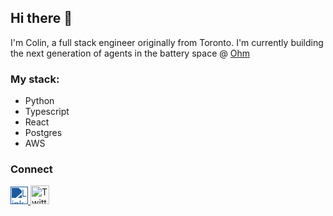 ## Hi there 👋

I'm Colin, a full stack engineer originally from Toronto. I'm currently building the next generation of agents in the battery space @ [Ohm](https://www.ohm.ai/)

### My stack:
- Python
- Typescript
- React
- Postgres
- AWS

### Connect
<p align="left">
  <a href="https://www.linkedin.com/in/colindchung" target="_blank">
    <img alt="LinkedIn" src="https://cdn.jsdelivr.net/gh/simple-icons/simple-icons/icons/linkedin.svg" width="28" height="28" style="padding-bottom: 1px; fill: #0A66C2; filter: brightness(0) saturate(100%) invert(26%) sepia(92%) saturate(744%) hue-rotate(180deg) brightness(97%) contrast(96%);" />
  </a>
  <a href="https://twitter.com/colindchung" target="_blank">
    <img alt="Twitter" src="https://brandlogos.net/wp-content/uploads/2016/11/twitter-icon-square-logo-preview.png" width="30" height="30" />
  </a>
</p>
